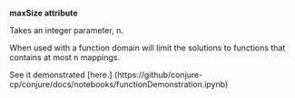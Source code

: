 **maxSize attribute**

Takes an integer parameter, n.

When used with a function domain will limit the solutions to functions that contains at most n mappings.

See it demonstrated [here.] (https://github/conjure-cp/conjure/docs/notebooks/functionDemonstration.ipynb)